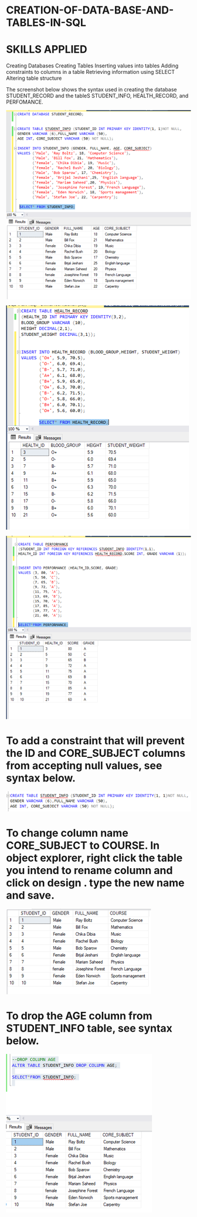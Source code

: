# CREATION-OF-DATA-BASE-AND-TABLES-IN-SQL

# SKILLS APPLIED
Creating Databases
Creating Tables
Inserting values into tables
Adding constraints to columns in a table
Retrieving information using SELECT
Altering table structure

The screenshot below shows the syntax used in creating the database STUDENT_RECORD and the tableS STUDENT_INFO, HEALTH_RECORD, and PERFOMANCE.

![](SQL_TASK_1_1.PNG)


![](SQL_TASK_1_2.PNG)


![](SQL_TASK_1_3.PNG)

# To add a constraint that will prevent the ID and CORE_SUBJECT columns from accepting null values, see syntax below.

![](SQL_TASK_1_5.PNG)

# To change column name CORE_SUBJECT to COURSE. In object explorer, right click the table  you intend to rename column and click on design . type the new name and save.

![](SQL_TASK1_1_4.PNG)

# To drop the AGE column from STUDENT_INFO table, see syntax below.

![](SQL_TASK_1_4.PNG)



